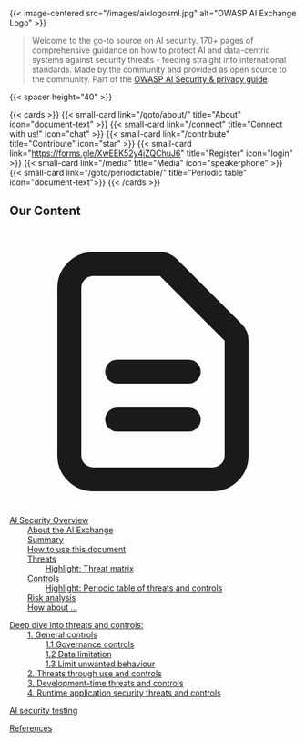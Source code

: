 ---
---

{{< image-centered src="/images/aixlogosml.jpg" alt="OWASP AI Exchange Logo" >}}

>Welcome to the go-to source on AI security. 170+ pages of comprehensive guidance on how to protect AI and data-centric systems against security threats - feeding straight into international standards. Made by the community and provided as open source to the community. Part of the [OWASP AI Security & privacy guide](https://owasp.org/www-project-ai-security-and-privacy-guide/).

{{< spacer height="40" >}}

{{< cards >}}
    {{< small-card link="/goto/about/" title="About" icon="document-text" >}}
    {{< small-card link="/connect" title="Connect with us!" icon="chat" >}}
    {{< small-card link="/contribute" title="Contribute" icon="star" >}}
    {{< small-card link="https://forms.gle/XwEEK52y4iZQChuJ6" title="Register" icon="login" >}}
    {{< small-card link="/media" title="Media" icon="speakerphone" >}}
    {{< small-card link="/goto/periodictable/" title="Periodic table" icon="document-text">}}
{{< /cards >}}

## Our Content

<svg xmlns="http://www.w3.org/2000/svg" fill="none" viewBox="0 0 24 24" stroke-width="2" stroke="currentcolor" aria-hidden="true"><path stroke-linecap="round" stroke-linejoin="round" d="M9 12h6m-6 4h6m2 5H7a2 2 0 01-2-2V5a2 2 0 012-2h5.586a1 1 0 01.707.293l5.414 5.414a1 1 0 01.293.707V19a2 2 0 01-2 2z"></path></svg>[AI Security Overview](docs/ai_security_overview/)  
&nbsp;&nbsp;&nbsp;&nbsp;&nbsp;&nbsp;&nbsp;&nbsp;[About the AI Exchange](https://owaspai.org/goto/about/)  
&nbsp;&nbsp;&nbsp;&nbsp;&nbsp;&nbsp;&nbsp;&nbsp;[Summary](https://owaspai.org/goto/summary/)  
&nbsp;&nbsp;&nbsp;&nbsp;&nbsp;&nbsp;&nbsp;&nbsp;[How to use this document](https://owaspai.org/goto/document/)  
&nbsp;&nbsp;&nbsp;&nbsp;&nbsp;&nbsp;&nbsp;&nbsp;[Threats](https://owaspai.org/goto/threatsoverview/)  
&nbsp;&nbsp;&nbsp;&nbsp;&nbsp;&nbsp;&nbsp;&nbsp;&nbsp;&nbsp;&nbsp;&nbsp;&nbsp;&nbsp;&nbsp;&nbsp;[Highlight: Threat matrix](https://owaspai.org/goto/aisecuritymatrix/)  
&nbsp;&nbsp;&nbsp;&nbsp;&nbsp;&nbsp;&nbsp;&nbsp;[Controls](https://owaspai.org/goto/controlsoverview/)  
&nbsp;&nbsp;&nbsp;&nbsp;&nbsp;&nbsp;&nbsp;&nbsp;&nbsp;&nbsp;&nbsp;&nbsp;&nbsp;&nbsp;&nbsp;&nbsp;[Highlight: Periodic table of threats and controls](https://owaspai.org/goto/periodictable/)  
&nbsp;&nbsp;&nbsp;&nbsp;&nbsp;&nbsp;&nbsp;&nbsp;[Risk analysis](https://owaspai.org/goto/riskanalysis/)  
&nbsp;&nbsp;&nbsp;&nbsp;&nbsp;&nbsp;&nbsp;&nbsp;[How about ...](https://owaspai.org/docs/ai_security_overview/#how-about-)  

[Deep dive into threats and controls:](https://owaspai.org/goto/navigator/)  
&nbsp;&nbsp;&nbsp;&nbsp;&nbsp;&nbsp;&nbsp;&nbsp;[1. General controls](/docs/1_general_controls)  
&nbsp;&nbsp;&nbsp;&nbsp;&nbsp;&nbsp;&nbsp;&nbsp;&nbsp;&nbsp;&nbsp;&nbsp;&nbsp;&nbsp;&nbsp;&nbsp;[1.1 Governance controls](https://owaspai.org/goto/governancecontrols/)  
&nbsp;&nbsp;&nbsp;&nbsp;&nbsp;&nbsp;&nbsp;&nbsp;&nbsp;&nbsp;&nbsp;&nbsp;&nbsp;&nbsp;&nbsp;&nbsp;[1.2 Data limitation](https://owaspai.org/goto/datalimit/)  
&nbsp;&nbsp;&nbsp;&nbsp;&nbsp;&nbsp;&nbsp;&nbsp;&nbsp;&nbsp;&nbsp;&nbsp;&nbsp;&nbsp;&nbsp;&nbsp;[1.3 Limit unwanted behaviour](https://owaspai.org/goto/limitunwanted/)  
&nbsp;&nbsp;&nbsp;&nbsp;&nbsp;&nbsp;&nbsp;&nbsp;[2. Threats through use and controls](/docs/2_threats_through_use/)  
&nbsp;&nbsp;&nbsp;&nbsp;&nbsp;&nbsp;&nbsp;&nbsp;[3. Development-time threats and controls](/docs/3_development_time_threats/)  
&nbsp;&nbsp;&nbsp;&nbsp;&nbsp;&nbsp;&nbsp;&nbsp;[4. Runtime application security threats and controls](/docs/4_runtime_application_security_threats/)  

[AI security testing](/docs/5_testing/)  

[References](/docs/ai_security_references/)  

